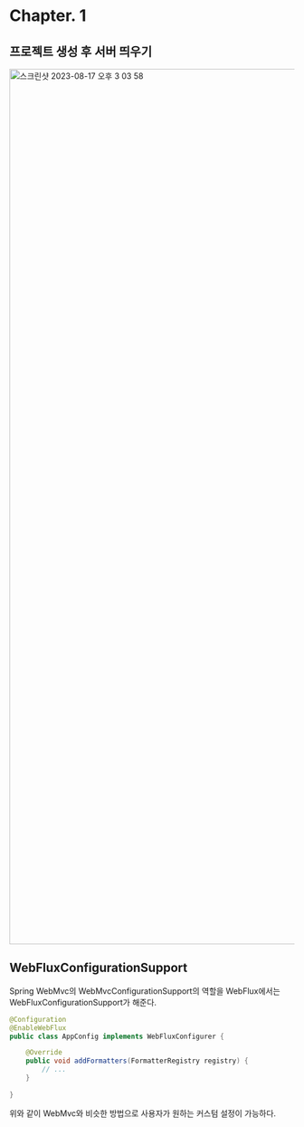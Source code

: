 # Chapter. 1

## 프로젝트 생성 후 서버 띄우기

<img width="1546" alt="스크린샷 2023-08-17 오후 3 03 58" src="https://github.com/ghdcksgml1/spring-webflux-tutorial/assets/79779676/5c410145-b26a-4372-b8a7-05163c6528bc">

## WebFluxConfigurationSupport

Spring WebMvc의 WebMvcConfigurationSupport의 역할을 WebFlux에서는 WebFluxConfigurationSupport가 해준다.

```java
@Configuration
@EnableWebFlux
public class AppConfig implements WebFluxConfigurer {

    @Override
    public void addFormatters(FormatterRegistry registry) {
        // ...
    }
    
} 
```

위와 같이 WebMvc와 비슷한 방법으로 사용자가 원하는 커스텀 설정이 가능하다.